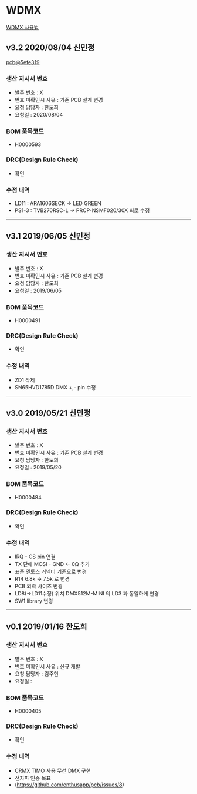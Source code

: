 # WDMX

[WDMX 사용법](WDMX-MANUAL.md)

## v3.2 2020/08/04 신민정
[pcb@5efe319](https://github.com/enthusapp/pcb/commit/5efe319963750747f0a7c878f5a1b802f61f7da1)

### 생산 지시서 번호
* 발주 번호 : X
* 번호 미확인시 사유 : 기존 PCB 설계 변경
* 요청 담당자 : 한도희
* 요청일 : 2020/08/04

###  BOM 품목코드
* H0000593

### DRC(Design Rule Check)
* 확인

### 수정 내역
* LD11 : APA1606SECK -> LED GREEN
* PS1-3 : TVB270RSC-L -> PRCP-NSMF020/30X 회로 수정

----------

## v3.1 2019/06/05 신민정

### 생산 지시서 번호
* 발주 번호 : X
* 번호 미확인시 사유 : 기존 PCB 설계 변경
* 요청 담당자 : 한도희
* 요청일 : 2019/06/05

###  BOM 품목코드
* H0000491

### DRC(Design Rule Check)
* 확인

### 수정 내역
* ZD1 삭제
* SN65HVD1785D DMX +,- pin 수정

----------

## v3.0 2019/05/21 신민정

### 생산 지시서 번호
* 발주 번호 : X
* 번호 미확인시 사유 : 기존 PCB 설계 변경
* 요청 담당자 : 한도희
* 요청일 : 2019/05/20

###  BOM 품목코드
* H0000484

### DRC(Design Rule Check)
* 확인

### 수정 내역
* IRQ - CS pin 연결
* TX 단에 MOSI - GND ← 0Ω 추가
* 표준 엔토스 커넥터 기준으로 변경
* R14 6.8k → 7.5k 로 변경
* PCB 외곽 사이즈 변경
* LD8(→LD11수정) 위치 DMX512M-MINI 의 LD3 과 동일하게 변경
* SW1 library 변경

----------

## v0.1 2019/01/16 한도희

### 생산 지시서 번호
* 발주 번호 : X
* 번호 미확인시 사유 : 신규 개발
* 요청 담당자 : 김주현
* 요청일 : 

###  BOM 품목코드
* H0000405

### DRC(Design Rule Check)
* 확인

### 수정 내역
* CRMX TIMO 사용 무선 DMX 구현
* 전자파 인증 목표
* (https://github.com/enthusapp/pcb/issues/8)



